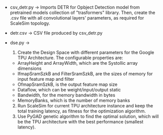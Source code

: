 * csv_detr.py &rarr; Imports DETR for Opbject Detection model from pretrained models collection of "trasformers" library.
Then, create the .csv file with all convolutional layers' parameters, as required for ScaleSim topology.

* detr.csv &rarr; CSV file produced by csv_detr.py

* dse.py &rarr;
  1. Create the Design Space with different parameters for the Google TPU Architecture.
     The configurable properties are:
    * ArrayHeight and ArrayWidth, which are the Systollic array dimensions
    * IfmapSramSzkB and FilterSramSzkB, are the sizes of memory for input feature map and filter
    * OfmapSramSzkB, is the output feature map size
    * Dataflow, which can be weight/input/output static
    * Bandwidth, for the memory bandwidth in bytes
    * MemoryBanks, which is the number of memory banks
  2. Run ScaleSim for current TPU architecture instance and keep the total training latency, as fitness for the optimization algorithm.
  3. Use PyGAD genetic algorithm to find the optimal solution, which will be the TPU architecture with the best performance (smallest latency).
  
